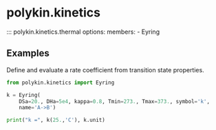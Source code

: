 # polykin.kinetics

::: polykin.kinetics.thermal
    options:
        members:
            - Eyring

## Examples

Define and evaluate a rate coefficient from transition state properties.

```python exec="on" source="console"
from polykin.kinetics import Eyring

k = Eyring(
    DSa=20., DHa=5e4, kappa=0.8, Tmin=273., Tmax=373., symbol='k',
    name='A->B')

print("k =", k(25.,'C'), k.unit)
```
